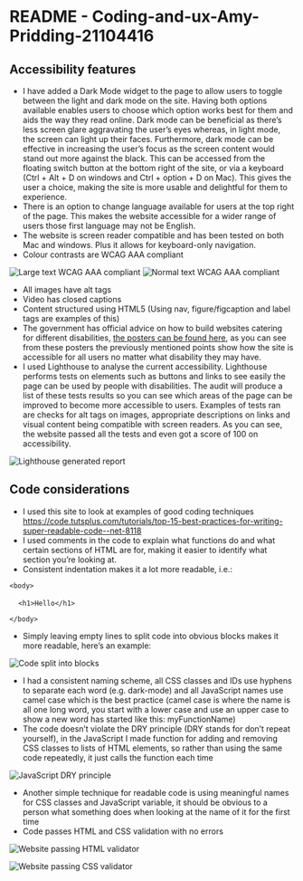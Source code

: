 # README - Coding-and-ux-Amy-Pridding-21104416 

## **Accessibility features**
- I have added a Dark Mode widget to the page to allow users to toggle between the light and dark mode on the site. Having both options available enables users to choose which option works best for them and aids the way they read online. Dark mode can be beneficial as there’s less screen glare aggravating the user’s eyes whereas, in light mode, the screen can light up their faces. Furthermore, dark mode can be effective in increasing the user’s focus as the screen content would stand out more against the black. This can be accessed from the floating switch button at the bottom right of the site, or via a keyboard (Ctrl + Alt + D on windows and Ctrl + option + D on Mac). This gives the user a choice, making the site is more usable and delightful for them to experience.
- There is an option to change language available for users at the top right of the page. This makes the website accessible for a wider range of users those first language may not be English. 
- The website is screen reader compatible and has been tested on both Mac and windows. Plus it allows for keyboard-only navigation. 
- Colour contrasts are WCAG AAA compliant

![Large text WCAG AAA compliant](image.jpg) ![Normal text WCAG AAA compliant](image.jpg)
- All images have alt tags
- Video has closed captions
- Content structured using HTML5 (Using nav, figure/figcaption and label tags are examples of this)
- The government has official advice on how to build websites catering for different disabilities, [the posters can be found here](https://github.com/UKHomeOffice/posters/blob/master/accessibility/dos-donts/posters_en-UK/accessibility-posters-set.pdf), as you can see from these posters the previously mentioned points show how the site is accessible for all users no matter what disability they may have. 
- I used Lighthouse to analyse the current accessibility. Lighthouse performs tests on elements such as buttons and links to see easily the page can be used by people with disabilities. The audit will produce a list of these tests results so you can see which areas of the page can be improved to become more accessible to users. Examples of tests ran are checks for alt tags on images, appropriate descriptions on links and visual content being compatible with screen readers. As you can see, the website passed all the tests and even got a score of 100 on accessibility.

![Lighthouse generated report](image.jpg)

## **Code considerations**
- I used this site to look at examples of good coding techniques https://code.tutsplus.com/tutorials/top-15-best-practices-for-writing-super-readable-code--net-8118
- I used comments in the code to explain what functions do and what certain sections of HTML are for, making it easier to identify what section you’re looking at.
- Consistent indentation makes it a lot more readable, i.e.:

`<body>`

&nbsp;&nbsp;&nbsp;&nbsp;`<h1>Hello</h1>`

`</body>`

- Simply leaving empty lines to split code into obvious blocks makes it more readable, here’s an example:

![Code split into blocks](image.jpg)
- I had a consistent naming scheme, all CSS classes and IDs use hyphens to separate each word (e.g. dark-mode) and all JavaScript names use camel case which is the best practice (camel case is where the name is all one long word, you start with a lower case and use an upper case to show a new word has started like this: myFunctionName)
- The code doesn’t violate the DRY principle (DRY stands for don’t repeat yourself), in the JavaScript I made function for adding and removing CSS classes to lists of HTML elements, so rather than using the same code repeatedly, it just calls the function each time 

![JavaScript DRY principle](image.jpg)
- Another simple technique for readable code is using meaningful names for CSS classes and JavaScript variable, it should be obvious to a person what something does when looking at the name of it for the first time
- Code passes HTML and CSS validation with no errors

![Website passing HTML validator](image.jpg)

![Website passing CSS validator](image.jpg)
